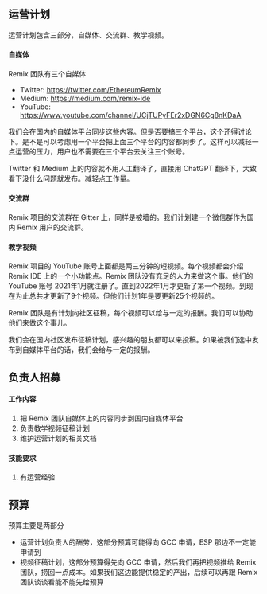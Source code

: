 ## 运营计划
运营计划包含三部分，自媒体、交流群、教学视频。
#### 自媒体
Remix 团队有三个自媒体
- Twitter: https://twitter.com/EthereumRemix
- Medium: https://medium.com/remix-ide
- YouTube: https://www.youtube.com/channel/UCjTUPyFEr2xDGN6Cg8nKDaA

我们会在国内的自媒体平台同步这些内容。但是否要搞三个平台，这个还得讨论下。是不是可以考虑用一个平台把上面三个平台的内容都同步了。这样可以减轻一点运营的压力，用户也不需要在三个平台去关注三个账号。

Twitter 和 Medium 上的内容就不用人工翻译了，直接用 ChatGPT 翻译下，大致看下没什么问题就发布。减轻点工作量。

#### 交流群
Remix 项目的交流群在 Gitter 上，同样是被墙的。我们计划建一个微信群作为国内 Remix 用户的交流群。

#### 教学视频
Remix 项目的 YouTube 账号上⾯都是两三分钟的短视频。每个视频都会介绍 Remix IDE 上的⼀个⼩功能点。Remix 团队没有充足的人力来做这个事。他们的 YouTube 账号 2021年1月就注册了。直到2022年1月才更新了第一个视频。到现在为止总共才更新了9个视频。但他们计划1年是要更新25个视频的。

Remix 团队是有计划向社区征稿，每个视频可以给与一定的报酬。我们可以协助他们来做这个事儿。

我们会在国内社区发布征稿计划，感兴趣的朋友都可以来投稿。如果被我们选中发布到自媒体平台的话，我们会给与一定的报酬。

## 负责人招募
#### 工作内容
1. 把 Remix 团队自媒体上的内容同步到国内自媒体平台
2. 负责教学视频征稿计划
3. 维护运营计划的相关文档

#### 技能要求
1. 有运营经验

## 预算
预算主要是两部分
- 运营计划负责人的酬劳，这部分预算可能得向 GCC 申请，ESP 那边不一定能申请到
- 视频征稿计划，这部分预算得先向 GCC 申请，然后我们再把视频推给 Remix 团队，捞回一点成本。如果我们这边能提供稳定的产出，后续可以再跟 Remix 团队谈谈看能不能先给预算
